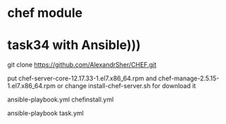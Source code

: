 # chef module
# task34 with Ansible)))

git clone https://github.com/AlexandrSher/CHEF.git

put chef-server-core-12.17.33-1.el7.x86_64.rpm and chef-manage-2.5.15-1.el7.x86_64.rpm or change install-chef-server.sh
 for download it

ansible-playbook.yml chefinstall.yml

ansible-playbook task.yml



